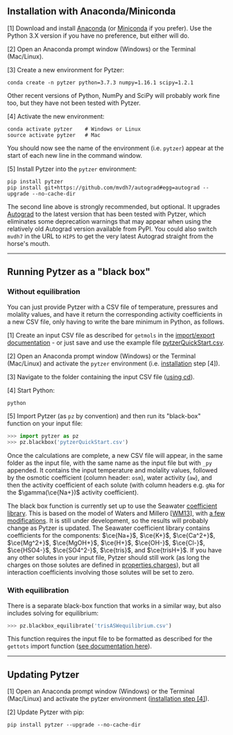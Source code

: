 <script type="text/x-mathjax-config">
MathJax.Hub.Config({tex2jax: {inlineMath: [['$','$'], ['\\(','\\)']]}});
MathJax.Ajax.config.path["mhchem"] =
  "https://cdnjs.cloudflare.com/ajax/libs/mathjax-mhchem/3.3.2";
MathJax.Hub.Config({TeX: {extensions: ["[mhchem]/mhchem.js"]}});
</script><script src='https://cdnjs.cloudflare.com/ajax/libs/mathjax/2.7.5/MathJax.js?config=TeX-MML-AM_CHTML' async></script>

## Installation with Anaconda/Miniconda

[1] Download and install [Anaconda](https://www.anaconda.com/distribution/) (or [Miniconda](https://conda.io/en/latest/miniconda.html) if you prefer). Use the Python 3.X version if you have no preference, but either will do.

[2] Open an Anaconda prompt window (Windows) or the Terminal (Mac/Linux).

[3] Create a new environment for Pytzer:

    conda create -n pytzer python=3.7.3 numpy=1.16.1 scipy=1.2.1

Other recent versions of Python, NumPy and SciPy will probably work fine too, but they have not been tested with Pytzer.

[<span id="inst4">4</span>] Activate the new environment:

    conda activate pytzer    # Windows or Linux
    source activate pytzer   # Mac

You should now see the name of the environment (i.e. `pytzer`) appear at the start of each new line in the command window.

[5] Install Pytzer into the `pytzer` environment:

    pip install pytzer
    pip install git+https://github.com/mvdh7/autograd#egg=autograd --upgrade --no-cache-dir

The second line above is strongly recommended, but optional. It upgrades [Autograd](https://github.com/HIPS/autograd) to the latest version that has been tested with Pytzer, which eliminates some deprecation warnings that may appear when using the relatively old Autograd version available from PyPI. You could also switch `mvdh7` in the URL to `HIPS` to get the very latest Autograd straight from the horse's mouth.

<hr />

## Running Pytzer as a "black box"

### Without equilibration

You can just provide Pytzer with a CSV file of temperature, pressures and molality values, and have it return the corresponding activity coefficients in a new CSV file, only having to write the bare minimum in Python, as follows.

[1] Create an input CSV file as described for `getmols` in the [import/export documentation](../modules/io/#getmols-import-csv-dataset) - or just save and use the example file [pytzerQuickStart.csv](https://raw.githubusercontent.com/mvdh7/pytzer/master/testfiles/pytzerQuickStart.csv).

[2] Open an Anaconda prompt window (Windows) or the Terminal (Mac/Linux) and activate the `pytzer` environment (i.e. [installation](#installation-with-anacondaminiconda) step [4]).

[3] Navigate to the folder containing the input CSV file ([using cd](https://en.wikipedia.org/wiki/Cd_(command))).

[4] Start Python:

    python

[5] Import Pytzer (as `pz` by convention) and then run its "black-box" function on your input file:

```python
>>> import pytzer as pz
>>> pz.blackbox('pytzerQuickStart.csv')
```

Once the calculations are complete, a new CSV file will appear, in the same folder as the input file, with the same name as the input file but with `_py` appended. It contains the input temperature and molality values, followed by the osmotic coefficient (column header: `osm`), water activity (`aw`), and then the activity coefficient of each solute (with column headers e.g. `gNa` for the $\gamma(\ce{Na+})$ activity coefficient).

The black box function is currently set up to use the Seawater [coefficient library](../modules/cflibs). This is based on the model of Waters and Millero [[WM13](../references/#WM13)], with [a few modifications](../modules/cflibs/#Seawater). It is still under development, so the results will probably change as Pytzer is updated. The Seawater coefficient library contains coefficients for the components: $\ce{Na+}$, $\ce{K+}$, $\ce{Ca^2+}$, $\ce{Mg^2+}$, $\ce{MgOH+}$, $\ce{H+}$, $\ce{OH-}$, $\ce{Cl-}$, $\ce{HSO4-}$, $\ce{SO4^2-}$, $\ce{tris}$, and $\ce{trisH+}$. If you have any other solutes in your input file, Pytzer should still work (as long the charges on those solutes are defined in [properties.charges](../modules/properties/#charges-solute-charges)), but all interaction coefficients involving those solutes will be set to zero.

### With equilibration

There is a separate black-box function that works in a similar way, but also includes solving for equilibrium:

```python
>>> pz.blackbox_equilibrate('trisASWequilibrium.csv')
```

This function requires the input file to be formatted as described for the `gettots` import function ([see documentation here](../modules/io/#gettots-import-csv-dataset)).

<hr />

## Updating Pytzer

[1] Open an Anaconda prompt window (Windows) or the Terminal (Mac/Linux) and activate the pytzer environment ([installation step [4]](#inst4)).

[2] Update Pytzer with pip:

    pip install pytzer --upgrade --no-cache-dir
